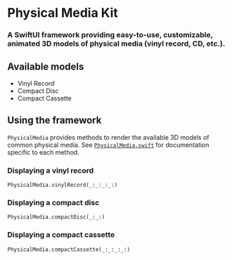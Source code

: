 # Physical Media Kit

### A SwiftUI framework providing easy-to-use, customizable, animated 3D models of physical media (vinyl record, CD, etc.).

## Available models
- Vinyl Record
- Compact Disc
- Compact Cassette

## Using the framework
`PhysicalMedia` provides methods to render the available 3D models of common physical media. See [`PhysicalMedia.swift`](PhysicalMediaKit/PhysicalMedia.swift) for documentation specific to each method.

### Displaying a vinyl record
`PhysicalMedia.vinylRecord(_:_:_:_:)`

### Displaying a compact disc
`PhysicalMedia.compactDisc(_:_:)`

### Displaying a compact cassette
`PhysicalMedia.compactCassette(_:_:_:_:)`

